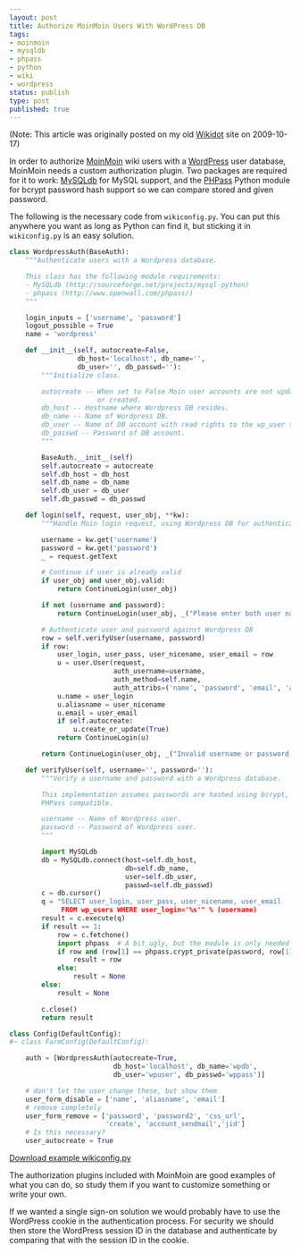 ```yaml
---
layout: post
title: Authorize MoinMoin Users With WordPress DB
tags:
- moinmoin
- mysqldb
- phpass
- python
- wiki
- wordpress
status: publish
type: post
published: true
---
```

(Note: This article was originally posted on my old [Wikidot](http://www.wikidot.com/) site on 2009-10-17)

In order to authorize [MoinMoin](http://moinmo.in/) wiki users with a [WordPress](http://wordpress.org/) user database, MoinMoin needs a custom authorization plugin. Two packages are required for it to work: [MySQLdb](http://sourceforge.net/projects/mysql-python) for MySQL support, and the [PHPass](http://www.openwall.com/phpass/) Python module for bcrypt password hash support so we can compare stored and given password.

The following is the necessary code from `wikiconfig.py`. You can put this anywhere you want as long as Python can find it, but sticking it in `wikiconfig.py` is an easy solution.

```python
class WordpressAuth(BaseAuth):
    """Authenticate users with a Wordpress database.

    This class has the following module requirements:
    - MySQLdb (http://sourceforge.net/projects/mysql-python)
    - phpass (http://www.openwall.com/phpass/)
    """

    login_inputs = ['username', 'password']
    logout_possible = True
    name = 'wordpress'

    def __init__(self, autocreate=False,
                 db_host='localhost', db_name='',
                 db_user='', db_passwd=''):
        """Initialize class.

        autocreate -- When set to False Moin user accounts are not updated
                      or created.
        db_host -- Hostname where Wordpress DB resides.
        db_name -- Name of Wordpress DB.
        db_user -- Name of DB account with read rights to the wp_user table.
        db_passwd -- Password of DB account.
        """

        BaseAuth.__init__(self)
        self.autocreate = autocreate
        self.db_host = db_host
        self.db_name = db_name
        self.db_user = db_user
        self.db_passwd = db_passwd

    def login(self, request, user_obj, **kw):
        """Handle Moin login request, using Wordpress DB for authentication."""

        username = kw.get('username')
        password = kw.get('password')
        _ = request.getText

        # Continue if user is already valid
        if user_obj and user_obj.valid:
            return ContinueLogin(user_obj)

        if not (username and password):
            return ContinueLogin(user_obj, _("Please enter both user name and password."))

        # Authenticate user and password against Wordpress DB
        row = self.verifyUser(username, password)
        if row:
            user_login, user_pass, user_nicename, user_email = row
            u = user.User(request,
                          auth_username=username,
                          auth_method=self.name,
                          auth_attribs=('name', 'password', 'email', 'aliasname'))
            u.name = user_login
            u.aliasname = user_nicename
            u.email = user_email
            if self.autocreate:
                u.create_or_update(True)
            return ContinueLogin(u)

        return ContinueLogin(user_obj, _("Invalid username or password."))

    def verifyUser(self, username='', password=''):
        """Verify a username and password with a Wordpress database.

        This implementation assumes passwords are hashed using bcrypt, and are
        PHPass compatible.

        username -- Name of Wordpress user.
        password -- Password of Wordpress user.
        """

        import MySQLdb
        db = MySQLdb.connect(host=self.db_host,
                             db=self.db_name,
                             user=self.db_user,
                             passwd=self.db_passwd)
        c = db.cursor()
        q = "SELECT user_login, user_pass, user_nicename, user_email
             FROM wp_users WHERE user_login='%s'" % (username)
        result = c.execute(q)
        if result == 1:
            row = c.fetchone()
            import phpass  # A bit ugly, but the module is only needed here
            if row and (row[1] == phpass.crypt_private(password, row[1])):
                result = row
            else:
                result = None
        else:
            result = None

        c.close()
        return result

class Config(DefaultConfig):
#~ class FarmConfig(DefaultConfig):

    auth = [WordpressAuth(autocreate=True,
                          db_host='localhost', db_name='wpdb',
                          db_user='wpuser', db_passwd='wppass')]

    # don't let the user change these, but show them
    user_form_disable = ['name', 'aliasname', 'email']
    # remove completely
    user_form_remove = ['password', 'password2', 'css_url',
                        'create', 'account_sendmail','jid']
    # Is this necessary?
    user_autocreate = True
```

[Download example wikiconfig.py](/assets/2011/02/wikiconfig-wordpress-auth.zip)

The authorization plugins included with MoinMoin are good examples of what you can do, so study them if you want to customize something or write your own.

If we wanted a single sign-on solution we would probably have to use the WordPress cookie in the authentication process. For security we should then store the WordPress session ID in the database and authenticate by comparing that with the session ID in the cookie.
